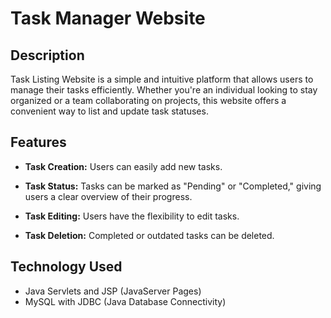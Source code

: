 # Task Manager Website

## Description

Task Listing Website is a simple and intuitive platform that allows users to manage their tasks efficiently. Whether you're an individual looking to stay organized or a team collaborating on projects, this website offers a convenient way to list and update task statuses.

## Features

- **Task Creation:** Users can easily add new tasks.

- **Task Status:** Tasks can be marked as "Pending" or "Completed," giving users a clear overview of their progress.

- **Task Editing:** Users have the flexibility to edit tasks.

- **Task Deletion:** Completed or outdated tasks can be deleted.

## Technology Used

- Java Servlets and JSP (JavaServer Pages)
- MySQL with JDBC (Java Database Connectivity)
